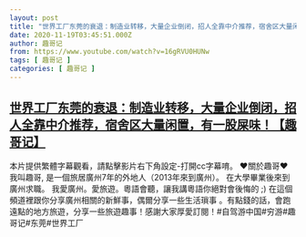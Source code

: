 ```yaml
---
layout: post
title: "世界工厂东莞的衰退：制造业转移，大量企业倒闭，招人全靠中介推荐，宿舍区大量闲置，有一股屎味！【趣哥记】"
date: 2020-11-19T03:45:51.000Z
author: 趣哥记
from: https://www.youtube.com/watch?v=16gRVU0HUNw
tags: [ 趣哥记 ]
categories: [ 趣哥记 ]
---
```

<!--1605757551000-->
[世界工厂东莞的衰退：制造业转移，大量企业倒闭，招人全靠中介推荐，宿舍区大量闲置，有一股屎味！【趣哥记】](https://www.youtube.com/watch?v=16gRVU0HUNw)
------

<div>
本片提供繁體字幕觀看，請點擊影片右下角設定-打開cc字幕唷。 ♥關於趣哥♥ 我叫趣哥, 是一個旅居廣州7年的外地人（2013年來到廣州）。 在大學畢業後來到廣州求職。 我愛廣州。愛旅遊。粵語會聽，讓我講粵語你絕對會後悔的 ;) 在這個頻道裡跟你分享廣州相關的新鮮事，偶爾分享一些生活瑣事 。有點錢的話，會跑遠點的地方旅遊，分享一些旅遊趣事！感謝大家厚愛訂閱！#自驾游中国#穷游#趣哥记#东莞#世界工厂
</div>
